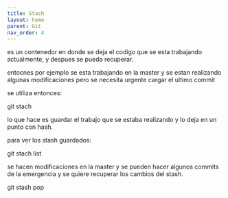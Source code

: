 ```yaml
---
title: Stash
layout: home
parent: Git
nav_order: 4
---
```


es un contenedor en donde se deja el codigo que se esta trabajando actualmente, y despues se pueda recuperar.

entocnes por ejemplo se esta trabajando en la master y se estan realizando algunas modificaciones
pero se necesita urgente cargar el ultimo commit

se utiliza entonces:

git stach

lo que hace es guardar el trabajo que se estaba realizando y lo deja en un punto con hash.

para ver los stash guardados:

git stach list

se hacen modificaciones en la master y se pueden hacer algunos commits de la emergencia y se quiere recuperar los cambios del stash.

git stash pop 






